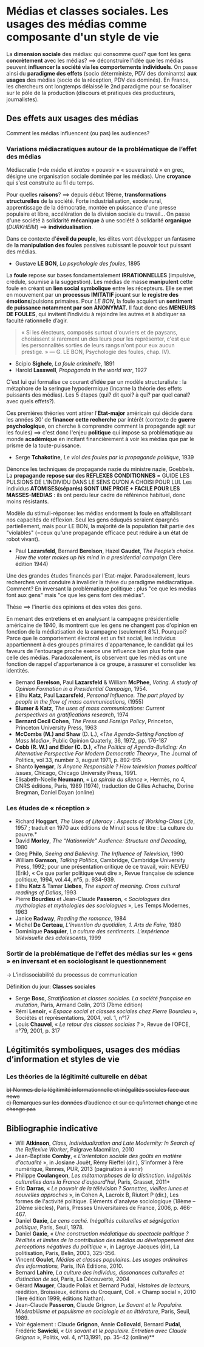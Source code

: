 # Médias et classes sociales. Les usages des médias comme composante d'un style de vie

La **dimension sociale** des médias: qui consomme quoi? que font les gens **concrètement** avec les médias? ⟹ déconstruire l'idée que les médias peuvent **influencer la société via les comportements individuels**. On passe ainsi du **paradigme des effets** \(socio déterministe, PDV des dominants\) **aux usages** des médias \(socio de la réception, PDV des dominés\). En France, les chercheurs ont longtemps délaissé le 2nd paradigme pour se focaliser sur le pôle de la production \(discours et pratiques des producteurs, journalistes\).

## Des effets aux usages des médias

Comment les médias influencent \(ou pas\) les audiences?

### Variations médiacratiques autour de la problématique de l’effet des médias

Médiacratie \(=de _média_ et _kratos_ « pouvoir » « souveraineté » en grec, désigne une organisation sociale dominée par les médias\). Une **croyance** qui s'est construite au fil du temps.

Pour quelles **raisons**? ⟹ depuis début 19ème, **transformations structurelles** de la société. Forte industrialisation, exode rural, apprentissage de la démocratie, montée en puissance d'une presse populaire et libre, accélération de la division sociale du travail... On passe d'une société à solidarité **mécanique** à une société à solidarité **organique** \(_DURKHEIM_\) ⟹ **individualisation**.

Dans ce contexte d'**éveil du peuple**, les élites vont développer un fantasme de **la manipulation des foules** passives subissant le pouvoir tout puissant des médias.

* Gustave **LE BON**, _La psychologie des foules_, 1895

La **foule** repose sur bases fondamentalement **IRRATIONNELLES** \(impulsive, crédule, soumise à la suggestion\). Les médias de masse **manipulent** cette foule en créant un **lien social symbolique** entre les récepteurs. Elle se met en mouvement par un **processus IMITATIF** jouant sur le **registre des émotions**/pulsions primaires. Pour _LE BON_, la foule acquiert un **sentiment de puissance notamment par son ANONYMAT.** Il faut donc des **MENEURS DE FOULES**, qui invitent l’individu à rejoindre les autres et à abdiquer sa faculté rationnelle d’agir.

> « Si les électeurs, composés surtout d'ouvriers et de paysans, choisissent si rarement un des leurs pour les représenter, c'est que les personnalités sorties de leurs rangs n'ont pour eux aucun prestige. » — G. LE BON, Psychologie des foules, chap. IV\).

* Scipio **Sighele**, _La foule criminelle_, 1891
* Harold **Lasswell**, _Propaganda in the world war_, 1927

C'est lui qui formalise ce courant d'idée par un modèle structuraliste : la métaphore de la seringue hypodermique \(incarne la théorie des effets puissants des médias\). Les 5 étapes \(qui? dit quoi? à qui? par quel canal? avec quels effets?\).

Ces premières théories vont attirer l'**Etat-major** américain qui décide dans les années 30' de **financer cette recherche** par intérêt \(contexte de **guerre psychologique**, on cherche à comprendre comment la propagande agit sur les foules\) ⟹ c'est donc l'enjeu **politique** qui impose sa problématique au monde **académique** en incitant financièrement à voir les médias que par le prisme de la toute-puissance.

* Serge **Tchakotine,** _Le viol des foules par la propagande politique_, 1939

Dénonce les techniques de propagande nazie du ministre nazie, Goebbels. La **propagande repose sur des REFLEXES CONDITIONNES** = GUIDE LES PULSIONS DE L’INDIVIDU DANS LE SENS QU’ON A CHOISI POUR LUI. Les individus **ATOMISES\(séparés\) SONT UNE PROIE + FACILE POUR LES MASSES-MEDIAS** : ils ont perdu leur cadre de référence habituel, donc moins résistants.

Modèle du stimuli-réponse: les médias endorment la foule en affaiblissant nos capacités de réflexion. Seul les gens éduqués seraient épargnés partiellement, mais pour LE BON, la majorité de la population fait partie des "violables" \(=ceux qu'une propagande efficace peut réduire à un état de robot vivant\).

* Paul **Lazarsfeld**, Bernard **Berelson**, Hazel **Gaudet**, _The People’s choice. How the voter makes up his mind in a presidential campaign_ \(1ère édition 1944\)

Une des grandes études financés par l'Etat-major. Paradoxalement, leurs recherches vont conduire à invalider la thèse du paradigme médiacratique. Comment? En inversant la problématique politique : plus "ce que les médias font aux gens" mais "ce que les gens font des médias".

Thèse ⟹ l'inertie des opinions et des votes des gens.

En menant des entretiens et en analysant la campagne présidentielle américaine de 1940, ils montrent que les gens ne changent pas d'opinion en fonction de la médiatisation de la campagne \(seulement 8%\). Pourquoi? Parce que le comportement électoral est un fait social, les individus appartiennent à des groupes primaires d'appartenance, le candidat qui les faveurs de l'entourage proche exerce une influence bien plus forte que celle des médias. Paradoxalement, ils observent que les médias ont une fonction de rappel d'appartenance à ce groupe, à rassurer et consolider les identités.

* Bernard **Berelson**, Paul **Lazarsfeld** & William **McPhee**, _Voting. A study of Opinion Formation in a Presidential Campaign_, 1954.
* Elihu **Katz**, Paul **Lazarsfeld**, _Personal Influence. The part played by people in the flow of mass communications,_ \(1955\)
* **Blumer & Katz**, _The uses of mass communications: Current perspectives on gratifications research_, 1974
* **Bernard Cecil Cohen**, _The Press and Foreign Policy_, Princeton, Princeton University Press, 1963
* **McCombs \(M.\) and Shaw** \(D. L.\), _«The Agenda-Setting Fonction of Mass Media»_, Public Opinion Quaterly, 36, 1972, pp. 176-187
* **Cobb \(R. W.\) and Elder \(C. D.\)**, _«The Politics of Agenda-Building: An Alternative Perspective For Modern Democratic Theory»_, The Journal of Politics, vol 33, number 3, august 1971, p. 892-915
* Shanto **Iyengar**, _Is Anyone Responsible ? How television frames political issues_, Chicago, Chicago University Press, 1991.
* Elisabeth-Noelle **Neumann**, _« La spirale du silence »_, Hermès, no 4, CNRS éditions, Paris, 1989 \(1974\), traduction de Gilles Achache, Dorine Bregman, Daniel Dayan \(online\)

### Les études de « réception »

* Richard **Hoggart**, _The Uses of Literacy : Aspects of Working-Class Life_, 1957 ; traduit en 1970 aux éditions de Minuit sous le titre : La culture du pauvre.\*
* David **Morley**, _The “Nationwide” Audience: Structure and Decoding_, 1980
* Greg **Philo**, _Seeing and Believing. The Influence of Television,_ 1990
* William **Gamson**, _Talking Politics_, Cambridge, Cambridge University Press, 1992; pour une présentation critique de ce travail, voir: NEVEU \(Erik\), « Ce que parler politique veut dire », Revue française de science politique, 1994, vol.44, n°5, p. 934-939.
* Elihu **Katz** & Tamar **Liebes**, _The export of meaning. Cross cultural readings of Dallas_, 1993
* Pierre **Bourdieu** et Jean-Claude **Passeron**, « _Sociologues des mythologies et mythologies des sociologues_ », Les Temps Modernes, 1963
* Janice **Radway**, _Reading the romance_, 1984
* Michel **De Certeau**, _L’invention du quotidien, 1. Arts de Faire,_ 1980
* Dominique **Pasquier**, _La culture des sentiments. L’expérience télévisuelle des adolescents_, 1999

### Sortir de la problématique de l’effet des médias sur les « gens » en inversant et en sociologisant le questionnement 

-&gt; L’indissociabilité du processus de communication

Définition du jour: **Classes sociales**

* Serge **Bosc**, _Stratification et classes sociales. La société française en mutation_, Paris, Armand Colin, 2013 \(7ème édition\)
* Rémi **Lenoir**, « _Espace social et classes sociales chez Pierre Bourdieu_ », Sociétés et représentations, 2004, vol. 1, n°17
* Louis **Chauvel**, « _Le retour des classes sociales ?_ », Revue de l’OFCE, n°79, 2001, p. 317

## Légitimités symboliques, usages des médias d’information et styles de vie

### Les théories de la légitimité culturelle en débat

~~b\) Normes de la légitimité informationnelle et inégalités sociales face aux news  
c\) Remarques sur les données d’audience et sur ce qu’internet change et ne change pas~~

## Bibliographie indicative

* Will **Atkinson**, _Class, Individualization and Late Modernity: In Search of the Reflexive Worker_, Palgrave Macmillan, 2010
* Jean-Baptiste **Comby**, « _L’orientaton sociale des goûts en matière d’actualité_ », in Josiane Jouët, Rémy Rieffel \(dir.\), S’informer à l’ère numérique, Rennes, PUR, 2013 \(pagination à venir\)
* Philippe **Coulangeon**, _Les métamorphoses de la distinction. Inégalités culturelles dans la France d'aujourd'hui_, Paris, Grasset, 2011\*
* Eric **Darras**, « _Le pouvoir de la télévision ? Sornettes, vieilles lunes et nouvelles approches_ », in Cohen A, Lacroix B, Riutort P \(dir.\), Les formes de l'activité politique. Eléments d'analyse sociologique \(18ème – 20ème siècles\), Paris, Presses Universitaires de France, 2006, p. 466-467.
* Daniel **Gaxie**, _Le cens caché. Inégalités culturelles et ségrégation politique_, Paris, Seuil, 1978.
* Daniel **Gaxie**, « _Une construction médiatique du spectacle politique ? Réalités et limites de la contribution des médias au développement des perceptions négatives du politique_ », in Lagroye Jacques \(dir\), La politisation, Paris, Belin, 2003, 325-356.
* Vincent **Goulet**, _Médias et classes populaires. Les usages ordinaires des informations,_ Paris, INA Editions, 2010.
* Bernard **Lahire**, _La culture des individus, dissonances culturelles et distinction de soi_, Paris, La Découverte, 2004
* Gérard **Mauger**, Claude Poliak et Bernard Pudal, _Histoires de lecteurs,_ réédition, Broissieux, éditions du Croquant, Coll. « Champ social », 2010 \(1ère édition 1999, éditions Nathan\).
* Jean-Claude **Passeron**, Claude Grignon, _Le Savant et le Populaire. Misérabilisme et populisme en sociologie et en littérature_, Paris, Seuil, 1989.
* Voir également : Claude **Grignon**, Annie **Collovald**, Bernard **Pudal**, Frédéric **Sawicki**, « _Un savant et le populaire. Entretien avec Claude Grignon_ », Politix, vol. 4, n°13,1991, pp. 35-42 \(online\)\*\*  

